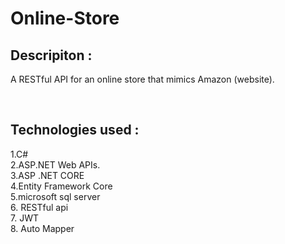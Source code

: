 # Online-Store
<h2>Descripiton :</h2>
<p> A RESTful API for an online store that mimics Amazon (website).</p>
<br/>
<h2>Technologies used :</h2>
1.C#  <br>
2.ASP.NET Web APIs.<br>
3.ASP .NET CORE <br>
4.Entity Framework Core  <br>
5.microsoft sql server  <br>
6. RESTful  api<br>
7. JWT <br>
8. Auto Mapper 

